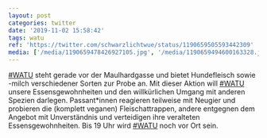 ```yaml
---
layout: post
categories: twitter
date: '2019-11-02 15:58:42'
tags: watu
ref: 'https://twitter.com/schwarzlichtwue/status/1190659505593442309'
media: ['/media/1190659478426927105.jpg', '/media/1190659494600163328.jpg']
---
```

[#WATU](/t/watu) steht gerade vor der Maulhardgasse und bietet Hundefleisch sowie -milch verschiedener Sorten zur Probe an. 
Mit dieser Aktion will [#WATU](/t/watu) unsere Essensgewohnheiten und den willkürlichen Umgang mit anderen Spezien darlegen.
Passant\*innen reagieren teilweise mit Neugier und probieren die (komplett veganen) Fleischattrappen, andere entgegnen dem Angebot mit Unverständnis und verteidigen ihre veralteten Essensgewohnheiten.
Bis 19 Uhr wird [#WATU](/t/watu) noch vor Ort sein.